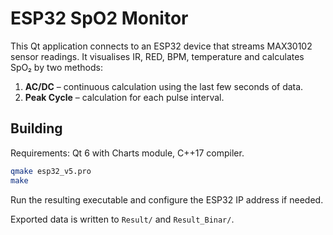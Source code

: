 # ESP32 SpO2 Monitor

This Qt application connects to an ESP32 device that streams MAX30102 sensor readings. It visualises IR, RED, BPM, temperature and calculates SpO₂ by two methods:

1. **AC/DC** – continuous calculation using the last few seconds of data.
2. **Peak Cycle** – calculation for each pulse interval.

## Building

Requirements: Qt 6 with Charts module, C++17 compiler.

```bash
qmake esp32_v5.pro
make
```

Run the resulting executable and configure the ESP32 IP address if needed.

Exported data is written to `Result/` and `Result_Binar/`.

